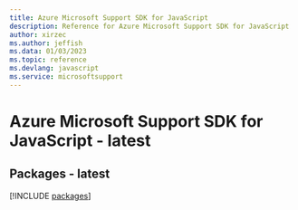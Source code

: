 ```yaml
---
title: Azure Microsoft Support SDK for JavaScript
description: Reference for Azure Microsoft Support SDK for JavaScript
author: xirzec
ms.author: jeffish
ms.data: 01/03/2023
ms.topic: reference
ms.devlang: javascript
ms.service: microsoftsupport
---
```

# Azure Microsoft Support SDK for JavaScript - latest
## Packages - latest
[!INCLUDE [packages](microsoft-support-index.md)]